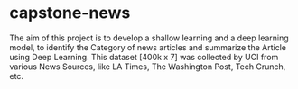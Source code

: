 # capstone-news
The aim of this project is to develop a shallow learning and a deep learning model, to identify the Category of news articles and summarize the Article using Deep Learning. This dataset [400k x 7] was collected by UCI from various News Sources, like LA Times, The Washington Post, Tech Crunch, etc.
